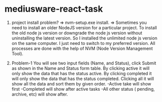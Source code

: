 # mediusware-react-task
1. project install problem?
=> nvm-setup.exe install.
=> Sometimes you need to install an older NodeJS version for a particular project. To install the old node js version or downgrade the node js version without uninstalling the latest version. So I installed the unlimited node js version on the same computer. I just need to switch to my preferred version.
All processes are done with the help of NVM (Node Version Management Tool).

2. Problem-1
You will see two input fields (Name, and Status), click Submit as shown in the Name and Status form table.
By clicking active it will only show the data that has the status active.
By clicking completed it will only show the data that has the status completed.
Clicking all it will show all the data and sort them by given order.
-Active take will show first
-Completed will show after active tasks
-All other status ( pending, archive, etc) will show after.
